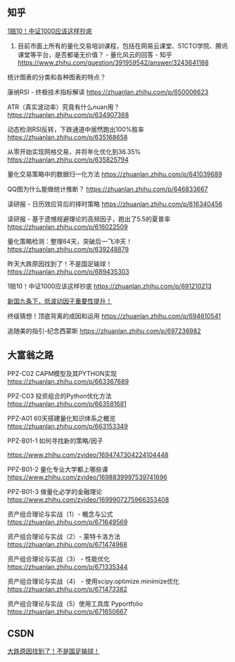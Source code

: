 ## 知乎

[1赔10！中证1000应该这样抄底](https://zhuanlan.zhihu.com/p/691210213)

1. 目前市面上所有的量化交易培训课程，包括在网易云课堂、51CTO学院、腾讯课堂等平台，是否都毫无价值？ - 量化风云的回答 - 知乎
https://www.zhihu.com/question/391959542/answer/3243641188


统计图表的分类和各种图表的特点？

康纳RSI - 终极技术指标解读
https://zhuanlan.zhihu.com/p/650006623

ATR（真实波动率）究竟有什么nuan用？
https://zhuanlan.zhihu.com/p/634907368

动态检测RSI反转，下跌通道中居然跑出100%胜率
https://zhuanlan.zhihu.com/p/635168658

从零开始实现网格交易，并将年化优化到36.35%
https://zhuanlan.zhihu.com/p/635825794

量化交易策略中的数据归一化方法
https://zhuanlan.zhihu.com/p/641039689

QQ图为什么能做统计推断？
https://zhuanlan.zhihu.com/p/646833667

读研报 - 日历效应背后的择时策略
https://zhuanlan.zhihu.com/p/616340456

读研报 - 基于遗憾规避理论的高频因子，跑出了5.5的夏普率
https://zhuanlan.zhihu.com/p/616022509

量化策略检测：整理84天，突破后一飞冲天！
https://zhuanlan.zhihu.com/p/639248879

昨天大跌原因找到了！不是国足输球！
https://zhuanlan.zhihu.com/p/689435303

1赔10！中证1000应该这样抄底
https://zhuanlan.zhihu.com/p/691210213

[新国九条下，低波动因子重要性提升！](https://zhuanlan.zhihu.com/p/693785811)

终级猜想！顶底背离的成因和运用
https://zhuanlan.zhihu.com/p/694610541

追随美的指引-纪念西蒙斯
https://zhuanlan.zhihu.com/p/697236982

## 大富翁之路

PPZ-C02 CAPM模型及其PYTHON实现
https://zhuanlan.zhihu.com/p/663367689

PPZ-C03 投资组合的Python优化方法
https://zhuanlan.zhihu.com/p/663581681

PPZ-A01 60天搭建量化知识体系之概览
https://zhuanlan.zhihu.com/p/663153349

PPZ-B01-1 如何寻找新的策略/因子

https://www.zhihu.com/zvideo/1694747304224104448


PPZ-B01-2 量化专业大学都上哪些课
https://www.zhihu.com/zvideo/1698839997539741696

PPZ-B01-3 做量化必学的金融理论
https://www.zhihu.com/zvideo/1699907275966353408

资产组合理论与实战（1）- 概念与公式
https://zhuanlan.zhihu.com/p/671649569

资产组合理论与实战（2）- 蒙特卡洛方法
https://zhuanlan.zhihu.com/p/671474968

资产组合理论与实战（3） - 性能优化
https://zhuanlan.zhihu.com/p/671335344

资产组合理论与实战（4） - 使用scipy.optimize.minimize优化
https://zhuanlan.zhihu.com/p/671473382

资产组合理论与实战（5）使用工具库 Pyportfolio
https://zhuanlan.zhihu.com/p/671650667


## CSDN

[大跌原因找到了！不是国足输球！](https://blog.csdn.net/hbaaron/article/details/137093258)
